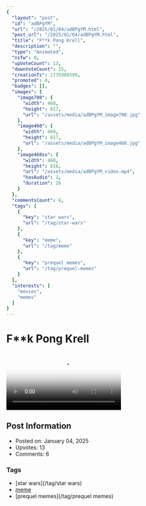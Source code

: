 ```yaml
---
{
  "layout": "post",
  "id": "adBPgYM",
  "url": "/2025/01/04/adBPgYM.html",
  "post_url": "/2025/01/04/adBPgYM.html",
  "title": "F**k Pong Krell",
  "description": "",
  "type": "Animated",
  "nsfw": 0,
  "upVoteCount": 13,
  "downVoteCount": 15,
  "creationTs": 1735988599,
  "promoted": 0,
  "badges": [],
  "images": {
    "image700": {
      "width": 460,
      "height": 817,
      "url": "/assets/media/adBPgYM_image700.jpg"
    },
    "image460": {
      "width": 460,
      "height": 817,
      "url": "/assets/media/adBPgYM_image460.jpg"
    },
    "image460sv": {
      "width": 460,
      "height": 816,
      "url": "/assets/media/adBPgYM_video.mp4",
      "hasAudio": 1,
      "duration": 26
    }
  },
  "commentsCount": 6,
  "tags": [
    {
      "key": "star wars",
      "url": "/tag/star-wars"
    },
    {
      "key": "meme",
      "url": "/tag/meme"
    },
    {
      "key": "prequel memes",
      "url": "/tag/prequel-memes"
    }
  ],
  "interests": [
    "movies",
    "memes"
  ]
}
---
```


# F**k Pong Krell

<video controls playsinline loop poster="/assets/media/adBPgYM_image460.jpg">
  <source src="/assets/media/adBPgYM_video.mp4" type="video/mp4">
  Your browser does not support the video tag.
</video>

## Post Information

- Posted on: January 04, 2025
- Upvotes: 13
- Comments: 6

### Tags

- [star wars](/tag/star wars)
- [meme](/tag/meme)
- [prequel memes](/tag/prequel memes)
